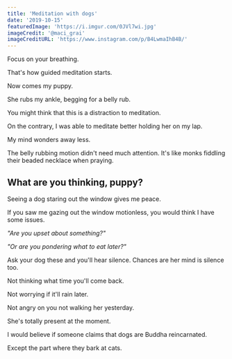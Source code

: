 ```yaml
---
title: 'Meditation with dogs'
date: '2019-10-15'
featuredImage: 'https://i.imgur.com/0JVl7wi.jpg'
imageCredit: '@maci_grai'
imageCreditURL: 'https://www.instagram.com/p/B4LwmaIhB4B/'
---
```


Focus on your breathing.

That's how guided meditation starts.

Now comes my puppy.

She rubs my ankle, begging for a belly rub.

You might think that this is a distraction to meditation.

On the contrary, I was able to meditate better holding her on my lap.

My mind wonders away less.

The belly rubbing motion didn't need much attention. It's like monks fiddling their beaded necklace when praying.

## What are you thinking, puppy?

Seeing a dog staring out the window gives me peace.

If you saw me gazing out the window motionless, you would think I have some issues.

_"Are you upset about something?"_

_"Or are you pondering what to eat later?"_

Ask your dog these and you'll hear silence. Chances are her mind is silence too.

Not thinking what time you'll come back.

Not worrying if it'll rain later.

Not angry on you not walking her yesterday.

She's totally present at the moment.

I would believe if someone claims that dogs are Buddha reincarnated.

Except the part where they bark at cats.
